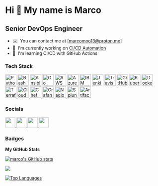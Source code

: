 Hi 👋 My name is Marco
===============================

Senior DevOps Engineer
-------------

* ✉️  You can contact me at [marcomoo13@proton.me]
* 🚀  I'm currently working on [CI/CD Automation](https://github.com/marco13-moo/cron-actions)
* 🧠  I'm learning CI/CD with GitHub Actions

### Tech Stack


<p align="left">
  <!-- Automation -->
  <a href="https://www.python.org/" target="_blank" rel="noreferrer">
    <img src="https://upload.wikimedia.org/wikipedia/commons/c/c3/Python-logo-notext.svg" width="36" height="36" alt="Python" />
  </a>
  <a href="https://www.gnu.org/software/bash/" target="_blank" rel="noreferrer">
    <img src="https://upload.wikimedia.org/wikipedia/commons/4/4b/Bash_Logo_Colored.svg" width="36" height="36" alt="Bash" />
  </a>
  <a href="https://www.ansible.com/" target="_blank" rel="noreferrer">
    <img src="https://upload.wikimedia.org/wikipedia/commons/2/24/Ansible_logo.svg" width="36" height="36" alt="Ansible" />
  </a>
  <a href="https://golang.org/" target="_blank" rel="noreferrer">
    <img src="https://upload.wikimedia.org/wikipedia/commons/0/05/Go_Logo_Blue.svg" width="36" height="36" alt="Go" />
  </a>

  <!-- Cloud -->
  <a href="https://aws.amazon.com/" target="_blank" rel="noreferrer">
    <img src="https://upload.wikimedia.org/wikipedia/commons/9/93/Amazon_Web_Services_Logo.svg" width="36" height="36" alt="AWS" />
  </a>
  <a href="https://azure.microsoft.com/" target="_blank" rel="noreferrer">
    <img src="https://upload.wikimedia.org/wikipedia/commons/f/fa/Microsoft_Azure.svg" width="36" height="36" alt="Azure" />
  </a>
  <a href="https://www.ibm.com/cloud" target="_blank" rel="noreferrer">
    <img src="https://upload.wikimedia.org/wikipedia/commons/5/51/IBM_logo.svg" width="36" height="36" alt="IBM Cloud" />
  </a>

  <!-- CI/CD -->
  <a href="https://www.jenkins.io/" target="_blank" rel="noreferrer">
    <img src="https://upload.wikimedia.org/wikipedia/commons/e/e9/Jenkins_logo.svg" width="36" height="36" alt="Jenkins" />
  </a>
  <a href="https://travis-ci.org/" target="_blank" rel="noreferrer">
    <img src="https://upload.wikimedia.org/wikipedia/commons/3/3f/TravisCI-Mascot-1.png" width="36" height="36" alt="Travis CI" />
  </a>
  <a href="https://github.com/features/actions" target="_blank" rel="noreferrer">
    <img src="https://upload.wikimedia.org/wikipedia/commons/0/0c/GitHub_Actions_logo.svg" width="36" height="36" alt="GitHub Actions" />
  </a>

  <!-- Containerization -->
  <a href="https://kubernetes.io/" target="_blank" rel="noreferrer">
    <img src="https://upload.wikimedia.org/wikipedia/commons/3/39/Kubernetes_logo_without_workmark.svg" width="36" height="36" alt="Kubernetes" />
  </a>
  <a href="https://www.docker.com/" target="_blank" rel="noreferrer">
    <img src="https://upload.wikimedia.org/wikipedia/commons/4/4e/Docker_%28container_engine%29_logo.svg" width="36" height="36" alt="Docker" />
  </a>

  <!-- IaC -->
  <a href="https://www.terraform.io/" target="_blank" rel="noreferrer">
    <img src="https://upload.wikimedia.org/wikipedia/commons/0/04/Terraform_Logo.svg" width="36" height="36" alt="Terraform" />
  </a>
  <a href="https://aws.amazon.com/cloudformation/" target="_blank" rel="noreferrer">
    <img src="https://upload.wikimedia.org/wikipedia/commons/b/bf/Aws-cloudformation.svg" width="36" height="36" alt="CloudFormation" />
  </a>
  <a href="https://www.chef.io/" target="_blank" rel="noreferrer">
    <img src="https://upload.wikimedia.org/wikipedia/commons/d/d0/Chef_logo.svg" width="36" height="36" alt="Chef" />
  </a>

  <!-- Monitoring -->
  <a href="https://grafana.com/" target="_blank" rel="noreferrer">
    <img src="https://upload.wikimedia.org/wikipedia/commons/3/3b/Grafana_icon.svg" width="36" height="36" alt="Grafana" />
  </a>
  <a href="https://www.nagios.org/" target="_blank" rel="noreferrer">
    <img src="https://upload.wikimedia.org/wikipedia/commons/2/23/Nagios_logo.svg" width="36" height="36" alt="Nagios" />
  </a>
  <a href="https://www.splunk.com/" target="_blank" rel="noreferrer">
    <img src="https://upload.wikimedia.org/wikipedia/commons/3/3b/Splunk_logo.svg" width="36" height="36" alt="Splunk" />
  </a>

  <!-- Package Management -->
  <a href="https://jfrog.com/artifactory/" target="_blank" rel="noreferrer">
    <img src="https://upload.wikimedia.org/wikipedia/commons/5/5f/JFrog_logo.svg" width="36" height="36" alt="Artifactory" />
  </a>
</p>




### Socials

<p align="left">
  <a href="https://github.com/marco13-moo/marco13-moo.github.io" target="_blank" rel="noreferrer">
    <picture>
      <source media="(prefers-color-scheme: dark)" srcset="https://raw.githubusercontent.com/danielcranney/readme-generator/main/public/icons/socials/github-dark.svg" />
      <img src="https://raw.githubusercontent.com/danielcranney/readme-generator/main/public/icons/socials/github-dark.svg" width="32" height="32" />
    </picture>
  </a>
  <a href="https://hashnode.com/@marcomoo13" target="_blank" rel="noreferrer">
    <picture>
      <source media="(prefers-color-scheme: light)" srcset="https://raw.githubusercontent.com/danielcranney/readme-generator/main/public/icons/socials/hashnode.svg" />
      <img src="https://raw.githubusercontent.com/danielcranney/readme-generator/main/public/icons/socials/hashnode.svg" width="32" height="32" />
    </picture>
  </a>
  <a href="https://stackoverflow.com/users/31222266/marco-moo" target="_blank" rel="noreferrer">
    <picture>
      <source media="(prefers-color-scheme: light)" srcset="https://raw.githubusercontent.com/danielcranney/readme-generator/main/public/icons/socials/stackoverflow.svg" />
      <img src="https://raw.githubusercontent.com/danielcranney/readme-generator/main/public/icons/socials/stackoverflow.svg" width="32" height="32" />
    </picture>
  </a>
  <a href="https://twitter.com/DMarco1600" target="_blank" rel="noreferrer">
    <picture>
      <source media="(prefers-color-scheme: dark)" srcset="https://raw.githubusercontent.com/danielcranney/readme-generator/main/public/icons/socials/twitter-dark.svg" />
      <img src="https://raw.githubusercontent.com/danielcranney/readme-generator/main/public/icons/socials/twitter-dark.svg" width="32" height="32" />
    </picture>
  </a>
</p>


### Badges

<b>My GitHub Stats</b>

<a href="https://github.com/marco13-moo"><img src="https://github-readme-stats.vercel.app/api?username=marco13-moo&show_icons=true&hide=&count_private=true&title_color=0891b2&text_color=ffffff&icon_color=0891b2&bg_color=1c1917&hide_border=true&show_icons=true" alt="marco's GitHub stats" /></a>

<a href="https://github.com/marco13-moo">
  <img src="https://streak-stats.demolab.com/?user=marco13-moo&stroke=ffffff&background=1c1917&ring=0891b2&fire=0891b2&currStreakNum=ffffff&currStreakLabel=0891b2&sideNums=ffffff&sideLabels=ffffff&dates=ffffff&hide_border=true" />
</a>

<a href="https://github.com/marco13-moo" align="left"><img src="https://github-readme-stats.vercel.app/api/top-langs/?username=marco13-moo&langs_count=10&title_color=0891b2&text_color=ffffff&icon_color=0891b2&bg_color=1c1917&hide_border=true&locale=en&custom_title=Top%20%Languages" alt="Top Languages" /></a>

